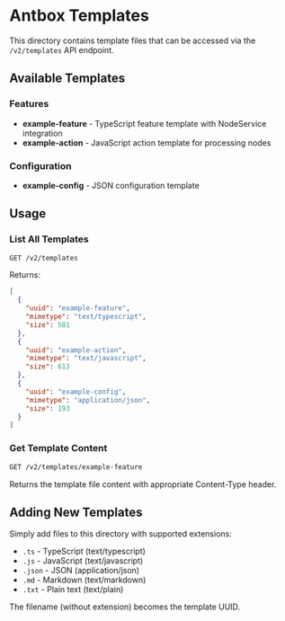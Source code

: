 # Antbox Templates

This directory contains template files that can be accessed via the `/v2/templates` API endpoint.

## Available Templates

### Features
- **example-feature** - TypeScript feature template with NodeService integration
- **example-action** - JavaScript action template for processing nodes

### Configuration
- **example-config** - JSON configuration template

## Usage

### List All Templates
```bash
GET /v2/templates
```

Returns:
```json
[
  {
    "uuid": "example-feature",
    "mimetype": "text/typescript",
    "size": 581
  },
  {
    "uuid": "example-action",
    "mimetype": "text/javascript",
    "size": 613
  },
  {
    "uuid": "example-config",
    "mimetype": "application/json",
    "size": 193
  }
]
```

### Get Template Content
```bash
GET /v2/templates/example-feature
```

Returns the template file content with appropriate Content-Type header.

## Adding New Templates

Simply add files to this directory with supported extensions:
- `.ts` - TypeScript (text/typescript)
- `.js` - JavaScript (text/javascript)
- `.json` - JSON (application/json)
- `.md` - Markdown (text/markdown)
- `.txt` - Plain text (text/plain)

The filename (without extension) becomes the template UUID.
